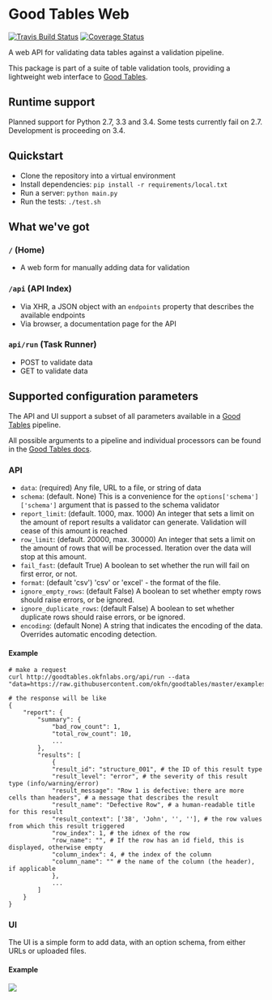 # Good Tables Web

[![Travis Build Status](https://travis-ci.org/frictionlessdata/goodtables.io.svg?branch=master)](https://travis-ci.org/frictionlessdata/goodtables.io)
[![Coverage Status](https://coveralls.io/repos/frictionlessdata/goodtables.io/badge.svg)](https://coveralls.io/r/frictionlessdata/goodtables.io)

A web API for validating data tables against a validation pipeline.

This package is part of a suite of table validation tools, providing a lightweight web interface to [Good Tables](https://github.com/okfn/goodtables).

## Runtime support

Planned support for Python 2.7, 3.3 and 3.4. Some tests currently fail on 2.7. Development is proceeding on 3.4.

## Quickstart

* Clone the repository into a virtual environment
* Install dependencies: `pip install -r requirements/local.txt`
* Run a server: `python main.py`
* Run the tests: `./test.sh`

## What we've got

### `/` (Home)

* A web form for manually adding data for validation

### `/api` (API Index)

* Via XHR, a JSON object with an `endpoints` property that describes the available endpoints
* Via browser, a documentation page for the API

### `api/run` (Task Runner)

* POST to validate data
* GET to validate data

## Supported configuration parameters

The API and UI support a subset of all parameters available in a [Good Tables](https://github.com/okfn/goodtables) pipeline.

All possible arguments to a pipeline and individual processors can be found in the [Good Tables docs](http://goodtables.readthedocs.org/en/latest/).

### API

* `data`: (required) Any file, URL to a file, or string of data
* `schema`: (default. None) This is a convenience for the `options['schema']['schema']` argument that is passed to the schema validator
* `report_limit`: (default. 1000, max. 1000) An integer that sets a limit on the amount of report results a validator can generate. Validation will cease of this amount is reached
* `row_limit`: (default. 20000, max. 30000) An integer that sets a limit on the amount of rows that will be processed. Iteration over the data will stop at this amount.
* `fail_fast`: (default True) A boolean to set whether the run will fail on first error, or not.
* `format`: (default 'csv') 'csv' or 'excel' - the format of the file.
* `ignore_empty_rows`: (default False) A boolean to set whether empty rows should raise errors, or be ignored.
* `ignore_duplicate_rows`: (default False) A boolean to set whether duplicate rows should raise errors, or be ignored.
* `encoding`: (default None) A string that indicates the encoding of the data. Overrides automatic encoding detection.

#### Example

```
# make a request
curl http://goodtables.okfnlabs.org/api/run --data "data=https://raw.githubusercontent.com/okfn/goodtables/master/examples/row_limit_structure.csv&schema=https://raw.githubusercontent.com/okfn/goodtables/master/examples/test_schema.json"

# the response will be like
{
    "report": {
        "summary": {
            "bad_row_count": 1,
            "total_row_count": 10,
            ...
        },
        "results": [
            {
            "result_id": "structure_001", # the ID of this result type
            "result_level": "error", # the severity of this result type (info/warning/error)
            "result_message": "Row 1 is defective: there are more cells than headers", # a message that describes the result
            "result_name": "Defective Row", # a human-readable title for this result
            "result_context": ['38', 'John', '', ''], # the row values from which this result triggered
            "row_index": 1, # the idnex of the row
            "row_name": "", # If the row has an id field, this is displayed, otherwise empty
            "column_index": 4, # the index of the column
            "column_name": "" # the name of the column (the header), if applicable
            },
            ...
        ]
    }
}
```

### UI

The UI is a simple form to add data, with an option schema, from either URLs or uploaded files.

#### Example

<img src="https://dl.dropboxusercontent.com/u/13029373/okfn/ui.gif" />

